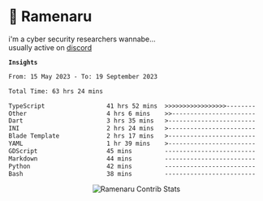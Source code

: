 # 🍜 Ramenaru
i'm a cyber security researchers wannabe...
<br />
usually active on <a href="https://discordapp.com/users/503291004200157185">discord</a> 

**`Insights`**

<!--START_SECTION:waka-->

```txt
From: 15 May 2023 - To: 19 September 2023

Total Time: 63 hrs 24 mins

TypeScript                 41 hrs 52 mins  >>>>>>>>>>>>>>>>>--------   66.03 %
Other                      4 hrs 6 mins    >>-----------------------   06.47 %
Dart                       3 hrs 35 mins   >------------------------   05.67 %
INI                        2 hrs 24 mins   >------------------------   03.81 %
Blade Template             2 hrs 17 mins   >------------------------   03.62 %
YAML                       1 hr 39 mins    >------------------------   02.62 %
GDScript                   45 mins         -------------------------   01.21 %
Markdown                   44 mins         -------------------------   01.16 %
Python                     42 mins         -------------------------   01.11 %
Bash                       38 mins         -------------------------   01.02 %
```

<!--END_SECTION:waka-->

<div style="text-align: center;">
   <img align="center" src="https://github-readme-streak-stats.herokuapp.com/?user=Ramenaru&theme=dark&card_width=520" alt="Ramenaru Contrib Stats" />
</div>



